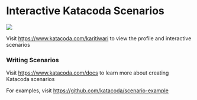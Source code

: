 # Interactive Katacoda Scenarios

[![](http://shields.katacoda.com/katacoda/karitiwari/count.svg)](https://www.katacoda.com/karitiwari "Get your profile on Katacoda.com")

Visit https://www.katacoda.com/karitiwari to view the profile and interactive scenarios

### Writing Scenarios
Visit https://www.katacoda.com/docs to learn more about creating Katacoda scenarios

For examples, visit https://github.com/katacoda/scenario-example
